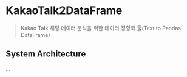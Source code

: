# KakaoTalk2DataFrame
> Kakao Talk 채팅 데이터 분석을 위한 데이터 정형화 툴(Text to Pandas DataFrame)

## System Architecture
...

